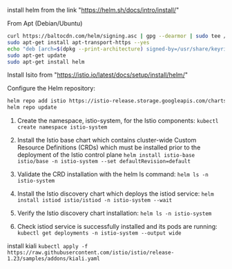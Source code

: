 install helm from the link "https://helm.sh/docs/intro/install/"


From Apt (Debian/Ubuntu)

```bash
curl https://baltocdn.com/helm/signing.asc | gpg --dearmor | sudo tee /usr/share/keyrings/helm.gpg > /dev/null
sudo apt-get install apt-transport-https --yes
echo "deb [arch=$(dpkg --print-architecture) signed-by=/usr/share/keyrings/helm.gpg] https://baltocdn.com/helm/stable/debian/ all main" | sudo tee /etc/apt/sources.list.d/helm-stable-debian.list
sudo apt-get update
sudo apt-get install helm
```


Install Isito from "https://istio.io/latest/docs/setup/install/helm/"

Configure the Helm repository:

```bash
helm repo add istio https://istio-release.storage.googleapis.com/charts
helm repo update
```

1. Create the namespace, istio-system, for the Istio components:
```kubectl create namespace istio-system```

2. Install the Istio base chart which contains cluster-wide Custom Resource Definitions (CRDs) which must be installed prior to the deployment of the Istio control plane
```helm install istio-base istio/base -n istio-system --set defaultRevision=default```

3. Validate the CRD installation with the helm ls command:
```helm ls -n istio-system```

4. Install the Istio discovery chart which deploys the istiod service:
```helm install istiod istio/istiod -n istio-system --wait```

5. Verify the Istio discovery chart installation:
```helm ls -n istio-system```

6. Check istiod service is successfully installed and its pods are running:
```kubectl get deployments -n istio-system --output wide```



install kiali
```kubectl apply -f https://raw.githubusercontent.com/istio/istio/release-1.23/samples/addons/kiali.yaml```

